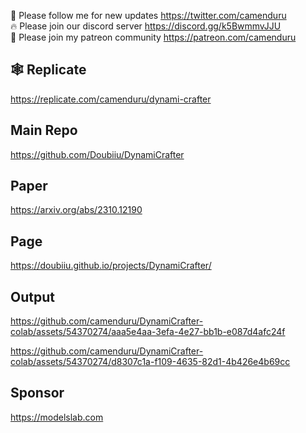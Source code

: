 🐣 Please follow me for new updates https://twitter.com/camenduru <br />
🔥 Please join our discord server https://discord.gg/k5BwmmvJJU <br />
🥳 Please join my patreon community https://patreon.com/camenduru <br />

## 🕸 Replicate

https://replicate.com/camenduru/dynami-crafter

## Main Repo
https://github.com/Doubiiu/DynamiCrafter

## Paper
https://arxiv.org/abs/2310.12190

## Page
https://doubiiu.github.io/projects/DynamiCrafter/

## Output

https://github.com/camenduru/DynamiCrafter-colab/assets/54370274/aaa5e4aa-3efa-4e27-bb1b-e087d4afc24f

https://github.com/camenduru/DynamiCrafter-colab/assets/54370274/d8307c1a-f109-4635-82d1-4b426e4b69cc

## Sponsor
https://modelslab.com
